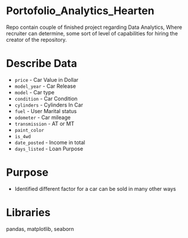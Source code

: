 # Portofolio_Analytics_Hearten
Repo contain couple of finished project regarding Data Analytics, Where recruiter can determine, some sort of level of capabilities for hiring the creator of the repository. 

# Describe Data

- `price` - Car Value in Dollar
- `model_year` - Car Release
- `model` - Car type
- `condition` - Car Condition
- `cylinders` - Cylinders In Car
- `fuel` - User Marital status
- `odometer` - Car mileage
- `transmission` - AT or MT
- `paint_color` 
- `is_4wd` 
- `date_posted` - Income in total
- `days_listed` - Loan Purpose



# Purpose
- Identified different factor for a car can be sold in many other ways


# Libraries
pandas, matplotlib, seaborn
